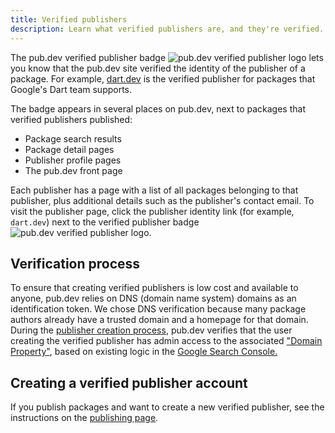 ```yaml
---
title: Verified publishers
description: Learn what verified publishers are, and they're verified.
---
```


The pub.dev verified publisher badge <img src="/assets/img/verified-publisher.svg" class="text-icon" alt="pub.dev verified publisher logo"> 
lets you know that the pub.dev site 
verified the identity of the publisher of a package.
For example, [dart.dev]({{site.pub}}/publishers/dart.dev/)
is the verified publisher for packages that Google's Dart
team supports.

The badge appears in several places on pub.dev,
next to packages that verified publishers published:

  * Package search results
  * Package detail pages
  * Publisher profile pages
  * The pub.dev front page

Each publisher has a page with a list of
all packages belonging to that publisher,
plus additional details such as the publisher's contact email.
To visit the publisher page, click the publisher identity link
(for example, `dart.dev`) next to the verified publisher badge 
<img
class="text-icon"
  src="/assets/img/verified-publisher.svg" 
  alt="pub.dev verified publisher logo">.

## Verification process

To ensure that creating verified publishers is low cost and available to anyone,
pub.dev relies on DNS (domain name system) domains as an identification token.
We chose DNS verification because many package authors
already have a trusted domain and a homepage for that domain.
During the [publisher creation process][publishing page],
pub.dev verifies that the user creating the verified publisher has
admin access to the associated ["Domain Property"][domain-prop],
based on existing logic in the [Google Search Console.][search-console]

## Creating a verified publisher account

If you publish packages and want to create a new verified publisher,
see the instructions on the [publishing page][].

[domain-prop]: https://support.google.com/webmasters/answer/34592
[publishing page]: /tools/pub/publishing#create-verified-publisher
[search-console]: https://search.google.com/search-console/about
